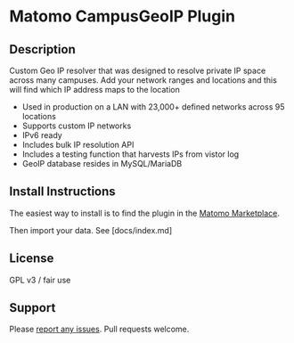 # Matomo CampusGeoIP Plugin

## Description

Custom Geo IP resolver that was designed to resolve private IP space across many campuses. Add your network ranges and locations and this will find which IP address maps to the location

* Used in production on a LAN with 23,000+ defined networks across 95 locations
* Supports custom IP networks
* IPv6 ready
* Includes bulk IP resolution API
* Includes a testing function that harvests IPs from vistor log
* GeoIP database resides in MySQL/MariaDB

## Install Instructions
The easiest way to install is to find the plugin in the [Matomo Marketplace](https://plugins.matomo.org/).

Then import your data. See [docs/index.md]

## License
GPL v3 / fair use

## Support
Please [report any issues](https://github.com/jbrule/matomoplugin-CampusGeoIP/issues). Pull requests welcome.
